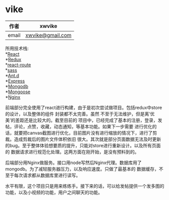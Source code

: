 # vike

|作者|xwvike|
|:---:|:---:|
|email|xwvike@gmail.com|

所用技术栈:  
*[React](https://www.reactjscn.com/)  
*[Redux](https://www.redux.org.cn/)  
*[react-route](https://reacttraining.com/react-router/web/guides/quick-start)  
*[sass](http://sass.bootcss.com/docs/sass-reference/)  
*[Ant.d](https://ant.design/index-cn)  
*[Express](http://www.expressjs.com.cn/)  
*[Mongodb](https://www.mongodb.com/)  
*[Mongoose](https://mongoosejs.com/)  
*[Nginx](http://nginx.org/en/)

前端部分完全使用了react进行构建，由于是初次尝试做项目。包括redux中store的设计，以及整体的组件
封装都不太完善。虽然 不至于无法维护，但是离‘优美’的差距还是比较大的。截至目前的
项目中，已经完成了基本的注册，登录，发帖，评论，点赞，收藏，动态通知，等基本功能。如果下一步需要
进行优化的话，就要把canvas截图进行优化，目前图片没有进行缩放的情况下，进行了剪裁。造成剪裁后的图片文件体积依旧 
很大。其次就是部分页面数据无法及时更新的bug。至于整体体验想要质的提升，只能对store进行重新设计。以及所有页面的
数据请求进行规范化处理。这两方面在刚开始，是没有预料到的。

后端部分用Nginx做服务。接口用node写然后Nginx代理。数据库用了mongodb。为了减轻服务器压力，以及响应速度。只做了最基本的
数据缓存，不至于每次请求都从数据库里进行读写。

水平有限，这个项目只是用来练练手。接下来的话，可以给发帖提供一个发多图的功能，以及小视频的功能，用户之间聊天的功能。
 
 
